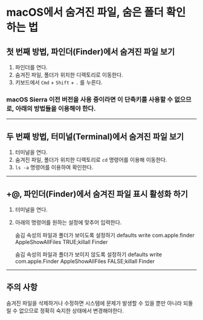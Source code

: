# macOS에서 숨겨진 파일, 숨은 폴더 확인 하는 법

## 첫 번째 방법, 파인더(Finder)에서 숨겨진 파일 보기
1. 파인더를 연다.
2. 숨겨진 파일, 폴더가 위치한 디렉토리로 이동한다.
3. 키보드에서 `Cmd` + `Shift` + `.` 를 누른다.

### macOS Sierra 이전 버전을 사용 중이라면 이 단축키를 사용할 수 없으므로, 아래의 방법들을 이용해야 한다.

---------------------------------------------
## 두 번째 방법, 터미널(Terminal)에서 숨겨진 파일 보기
1. 터미널을 연다.
2. 숨겨진 파일, 폴더가 위치한 디렉토리로 `cd` 명령어를 이용해 이동한다.
3. `ls -a` 명령어를 이용하여 확인한다.

--------------------------------------------
## +@, 파인더(Finder)에서 숨겨진 파일 표시 활성화 하기
1. 터미널을 연다.
2. 아래의 명령어를 원하는 설정에 맞추어 입력한다.


    숨김 속성의 파일과 폴더가 보이도록 설정하기
    defaults write com.apple.finder AppleShowAllFiles TRUE;killall Finder

    숨김 속성의 파일과 폴더가 보이지 않도록 설정하기
    defaults write com.apple.Finder AppleShowAllFiles FALSE;killall Finder

----------
## 주의 사항
숨겨진 파일을 삭제하거나 수정하면 시스템에 문제가 발생할 수 있을 뿐만 아니라 되돌릴 수 없으므로 정확히 숙지한 상태에서 변경해야한다.